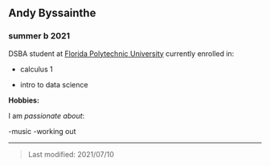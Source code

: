 ## Andy Byssainthe

### summer b 2021

DSBA student at [Florida Polytechnic University](https://www.floridapoly.edu) currently enrolled in: 

- calculus 1

- intro to data science

**Hobbies:**

I am _passionate about_: 

-music
-working out
***

> Last modified: 2021/07/10